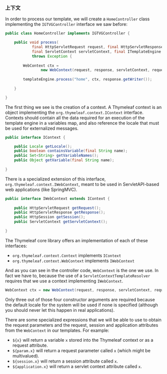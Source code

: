 ### 上下文

In order to process our template, we will create a `HomeController` class implementing the `IGTVGController` interface we saw before:
```java
public class HomeController implements IGTVGController {

    public void process(
            final HttpServletRequest request, final HttpServletResponse response,
            final ServletContext servletContext, final ITemplateEngine templateEngine)
            throws Exception {
        
        WebContext ctx = 
                new WebContext(request, response, servletContext, request.getLocale());
        
        templateEngine.process("home", ctx, response.getWriter());
        
    }

}
```
The first thing we see is the creation of a context. A Thymeleaf context is an object implementing the `org.thymeleaf.context.IContext` interface. Contexts should contain all the data required for an execution of the template engine in a variables map, and also reference the locale that must be used for externalized messages.
```java
public interface IContext {

    public Locale getLocale();
    public boolean containsVariable(final String name);
    public Set<String> getVariableNames();
    public Object getVariable(final String name);
    
}
```
There is a specialized extension of this interface, `org.thymeleaf.context.IWebContext`, meant to be used in ServletAPI-based web applications (like SpringMVC).
```java
public interface IWebContext extends IContext {
    
    public HttpServletRequest getRequest();
    public HttpServletResponse getResponse();
    public HttpSession getSession();
    public ServletContext getServletContext();
    
}
```
The Thymeleaf core library offers an implementation of each of these interfaces:

- `org.thymeleaf.context.Context` implements `IContext`
- `org.thymeleaf.context.WebContext` implements `IWebContext`

And as you can see in the controller code, `WebContext` is the one we use. In fact we have to, because the use of a `ServletContextTemplateResolver` requires that we use a context implementing `IWebContext`.
```java
WebContext ctx = new WebContext(request, response, servletContext, request.getLocale());
```
Only three out of those four constructor arguments are required because the default locale for the system will be used if none is specified (although you should never let this happen in real applications).

There are some specialized expressions that we will be able to use to obtain the request parameters and the request, session and application attributes from the `WebContext` in our templates. For example:

- `${x}` will return a variable `x` stored into the Thymeleaf context or as a request attribute.
- `${param.x}` will return a request parameter called `x` (which might be multivalued).
- `${session.x}` will return a session attribute called `x`.
- `${application.x}` will return a servlet context attribute called `x`.